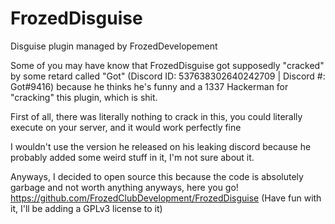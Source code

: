 # FrozedDisguise
 Disguise plugin managed by FrozedDevelopement

Some of you may have know that FrozedDisguise got supposedly "cracked" by some retard called "Got" (Discord ID: 537638302640242709 | Discord #: Got#9416) because he thinks he's funny and a 1337 Hackerman for "cracking" this plugin, which is shit.

First of all, there was literally nothing to crack in this, you could literally execute on your server, and it would work perfectly fine

I wouldn't use the version he released on his leaking discord because he probably added some weird stuff in it, I'm not sure about it.

Anyways, I decided to open source this because the code is absolutely garbage and not worth anything anyways, here you go!
https://github.com/FrozedClubDevelopment/FrozedDisguise (Have fun with it, I'll be adding a GPLv3 license to it)
